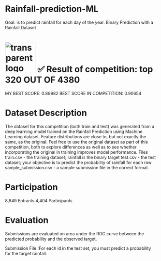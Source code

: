 # Rainfall-prediction-ML                                           
Goal: is to predict rainfall for each day of the year.
Binary Prediction with a Rainfall Dataset
# <img width="100" alt="transparent logo" src="https://github.com/user-attachments/assets/6b97b9f9-372c-456c-a2eb-4ad9331424cb" /> ✅ Result of competition: top 320 OUT OF 4380 
MY BEST SCORE: 0.89982
BEST SCORE IN COMPETITION: 0.90654

# Dataset Description
The dataset for this competition (both train and test) was generated from a deep learning model trained on the Rainfall Prediction using Machine Learning dataset. Feature distributions are close to, but not exactly the same, as the original. Feel free to use the original dataset as part of this competition, both to explore differences as well as to see whether incorporating the original in training improves model performance.
Files
train.csv - the training dataset; rainfall is the binary target
test.csv - the test dataset; your objective is to predict the probability of rainfall for each row
sample_submission.csv - a sample submission file in the correct format.

# Participation
8,849 Entrants
4,404 Participants

# Evaluation
Submissions are evaluated on area under the ROC curve between the predicted probability and the observed target.

Submission File :For each id in the test set, you must predict a probability for the target rainfall.
